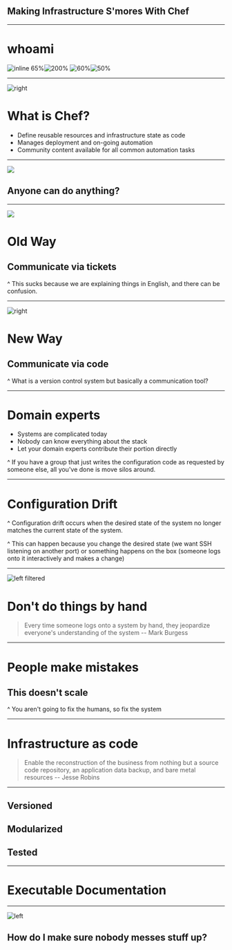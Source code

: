 ## Making Infrastructure S'mores With Chef

---

# whoami

![inline 65%](images/chef.png)![200%](images/ado.png)
![60%](images/dodchi.png)![50%](images/licenseplate.jpg)

---

![right](images/chef-code.png)
# What is Chef?

- Define reusable resources and infrastructure state as code
- Manages deployment and
on-going automation
- Community content available
for all common automation tasks

---

![](images/panic.jpg)
## Anyone can do anything?

---

![](images/oldtech.jpg)

# Old Way

## Communicate via tickets

^ This sucks because we are explaining things in English, and there can be confusion.

---

![right](images/newhotness.gif)
# New Way
## Communicate via code

^ What is a version control system but basically a communication tool?

---

# Domain experts

- Systems are complicated today
- Nobody can know everything about the stack
- Let your domain experts contribute their portion directly

^ If you have a group that just writes the configuration code as requested by someone else, all you've done is move silos around.

---

# Configuration Drift

^ Configuration drift occurs when the desired state of the system no longer matches the current state of the system.

^ This can happen because you change the desired state (we want SSH listening on another port) or something happens on the box (someone logs onto it interactively and makes a change)

---
![left filtered](images/burgess.jpg)


# Don't do things by hand
> Every time someone logs onto a system by hand, they jeopardize everyone's understanding of the system
-- Mark Burgess

---
# People make mistakes

## This doesn't scale

^ You aren't going to fix the humans, so fix the system

---
# Infrastructure as code

> Enable the reconstruction of the business from nothing but a source code repository, an application data backup, and bare metal resources
-- Jesse Robins

---
## Versioned

## Modularized

## Tested

---

# Executable Documentation

---
![left](images/hugemistake.png)

## How do I make sure nobody messes stuff up?
